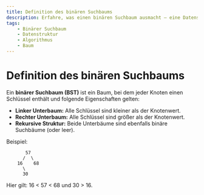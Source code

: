 ```yaml
---
title: Definition des binären Suchbaums
description: Erfahre, was einen binären Suchbaum ausmacht – eine Datenstruktur zur effizienten Suche in hierarchisch geordneten Daten.
tags:
    - Binärer Suchbaum
    - Datenstruktur
    - Algorithmus
    - Baum
---
```


# Definition des binären Suchbaums

Ein **binärer Suchbaum (BST)** ist ein Baum, bei dem jeder Knoten einen Schlüssel enthält und folgende Eigenschaften gelten:
- **Linker Unterbaum:** Alle Schlüssel sind kleiner als der Knotenwert.
- **Rechter Unterbaum:** Alle Schlüssel sind größer als der Knotenwert.
- **Rekursive Struktur:** Beide Unterbäume sind ebenfalls binäre Suchbäume (oder leer).

Beispiel:
```plaintext
       57
      /  \
    16    68
      \
      30
```
Hier gilt: 16 < 57 < 68 und 30 > 16.

